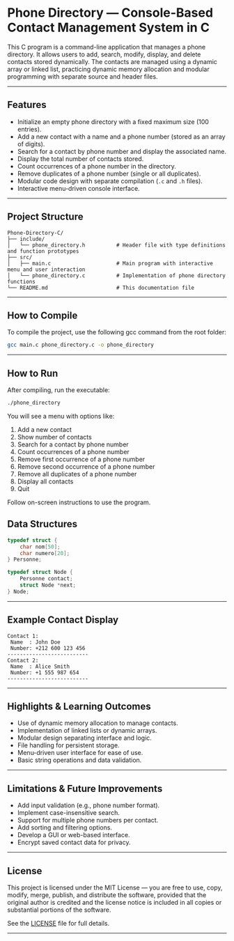 
# Phone Directory — Console-Based Contact Management System in C

This C program is a command-line application that manages a phone directory. It allows users to add, search, modify, display, and delete contacts stored dynamically. The contacts are managed using a dynamic array or linked list, practicing dynamic memory allocation and modular programming with separate source and header files.

---

## Features

* Initialize an empty phone directory with a fixed maximum size (100 entries).
* Add a new contact with a name and a phone number (stored as an array of digits).
* Search for a contact by phone number and display the associated name.
* Display the total number of contacts stored.
* Count occurrences of a phone number in the directory.
* Remove duplicates of a phone number (single or all duplicates).
* Modular code design with separate compilation (`.c` and `.h` files).
* Interactive menu-driven console interface.

---

## Project Structure

```
Phone-Directory-C/
├── include/
│   └── phone_directory.h          # Header file with type definitions and function prototypes
├── src/
│   ├── main.c                     # Main program with interactive menu and user interaction
│   └── phone_directory.c          # Implementation of phone directory functions
└── README.md                      # This documentation file

```

---

## How to Compile

To compile the project, use the following gcc command from the root folder:

```bash
gcc main.c phone_directory.c -o phone_directory
```

---

## How to Run

After compiling, run the executable:

```bash
./phone_directory
```

You will see a menu with options like:

1. Add a new contact
2. Show number of contacts
3. Search for a contact by phone number
4. Count occurrences of a phone number
5. Remove first occurrence of a phone number
6. Remove second occurrence of a phone number
7. Remove all duplicates of a phone number
8. Display all contacts
9. Quit

Follow on-screen instructions to use the program.


## Data Structures

```c
typedef struct {
    char nom[50];
    char numero[20];
} Personne;

typedef struct Node {
    Personne contact;
    struct Node *next;
} Node;
```

---

## Example Contact Display

```
Contact 1:
 Name  : John Doe
 Number: +212 600 123 456
--------------------------
Contact 2:
 Name  : Alice Smith
 Number: +1 555 987 654
--------------------------
```

---

## Highlights & Learning Outcomes

* Use of dynamic memory allocation to manage contacts.
* Implementation of linked lists or dynamic arrays.
* Modular design separating interface and logic.
* File handling for persistent storage.
* Menu-driven user interface for ease of use.
* Basic string operations and data validation.

---

## Limitations & Future Improvements

* Add input validation (e.g., phone number format).
* Implement case-insensitive search.
* Support for multiple phone numbers per contact.
* Add sorting and filtering options.
* Develop a GUI or web-based interface.
* Encrypt saved contact data for privacy.

---

## License

This project is licensed under the MIT License — you are free to use, copy, modify, merge, publish, and distribute the software, provided that the original author is credited and the license notice is included in all copies or substantial portions of the software.

See the [LICENSE](LICENSE) file for full details.


---

